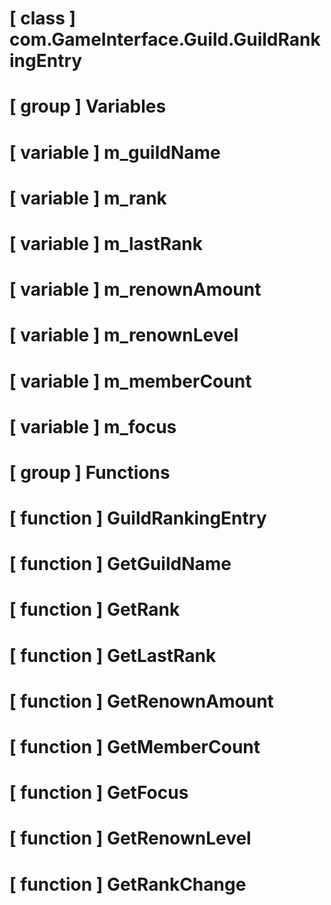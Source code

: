 # [ class ] com.GameInterface.Guild.GuildRankingEntry

# [ group ] Variables

# [ variable ] m_guildName

# [ variable ] m_rank

# [ variable ] m_lastRank

# [ variable ] m_renownAmount

# [ variable ] m_renownLevel

# [ variable ] m_memberCount

# [ variable ] m_focus

# [ group ] Functions

# [ function ] GuildRankingEntry

# [ function ] GetGuildName

# [ function ] GetRank

# [ function ] GetLastRank

# [ function ] GetRenownAmount

# [ function ] GetMemberCount

# [ function ] GetFocus

# [ function ] GetRenownLevel

# [ function ] GetRankChange

